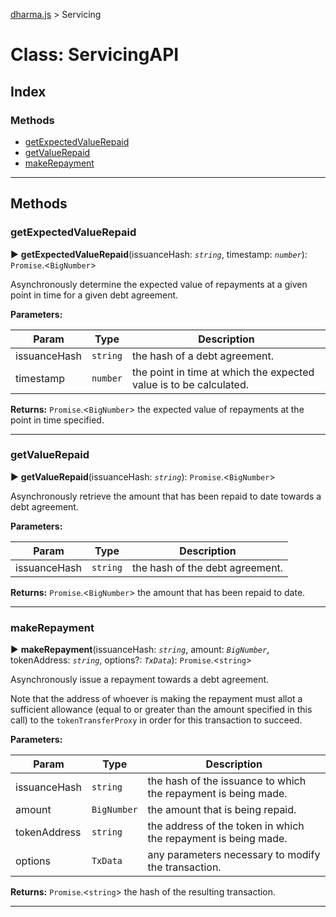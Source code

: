 [dharma.js](../../README.md#api_reference) > Servicing

# Class: ServicingAPI

## Index

### Methods

* [getExpectedValueRepaid](_servicing_api_.servicingapi.md#getexpectedvaluerepaid)
* [getValueRepaid](_servicing_api_.servicingapi.md#getvaluerepaid)
* [makeRepayment](_servicing_api_.servicingapi.md#makerepayment)


---


## Methods
<a id="getexpectedvaluerepaid"></a>

###  getExpectedValueRepaid

► **getExpectedValueRepaid**(issuanceHash: *`string`*, timestamp: *`number`*): `Promise`.<`BigNumber`>






Asynchronously determine the expected value of repayments at a given point in time for a given debt agreement.


**Parameters:**

| Param | Type | Description |
| ------ | ------ | ------ |
| issuanceHash | `string`   |  the hash of a debt agreement. |
| timestamp | `number`   |  the point in time at which the expected value is to be calculated. |





**Returns:** `Promise`.<`BigNumber`>
the expected value of repayments at the point in time specified.






___

<a id="getvaluerepaid"></a>

###  getValueRepaid

► **getValueRepaid**(issuanceHash: *`string`*): `Promise`.<`BigNumber`>






Asynchronously retrieve the amount that has been repaid to date towards a debt agreement.


**Parameters:**

| Param | Type | Description |
| ------ | ------ | ------ |
| issuanceHash | `string`   |  the hash of the debt agreement. |





**Returns:** `Promise`.<`BigNumber`>
the amount that has been repaid to date.






___

<a id="makerepayment"></a>

###  makeRepayment

► **makeRepayment**(issuanceHash: *`string`*, amount: *`BigNumber`*, tokenAddress: *`string`*, options?: *`TxData`*): `Promise`.<`string`>






Asynchronously issue a repayment towards a debt agreement.

Note that the address of whoever is making the repayment must allot a sufficient allowance (equal to or greater than the amount specified in this call) to the `tokenTransferProxy` in order for this transaction to succeed.


**Parameters:**

| Param | Type | Description |
| ------ | ------ | ------ |
| issuanceHash | `string`   |  the hash of the issuance to which the repayment is being made. |
| amount | `BigNumber`   |  the amount that is being repaid. |
| tokenAddress | `string`   |  the address of the token in which the repayment is being made. |
| options | `TxData`   |  any parameters necessary to modify the transaction. |





**Returns:** `Promise`.<`string`>
the hash of the resulting transaction.






___
